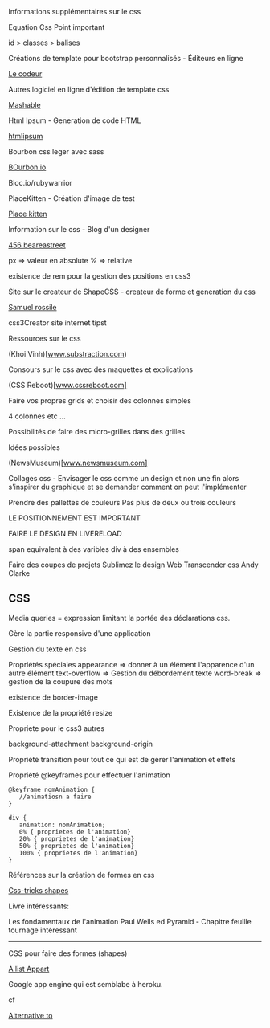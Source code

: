 Informations supplémentaires sur le css

Equation Css
Point important

id > classes > balises


Créations de template pour bootstrap personnalisés - Éditeurs en ligne

[Le codeur](http://www.codeur.com/blog/creation-template-bootstrap)

Autres logiciel en ligne d'édition de template css

[Mashable](http://mashable.com/2013/10/20/bootstrap-editors/)

Html Ipsum - Generation de code HTML

[htmlipsum](http://html-ipsum.com/)

Bourbon css leger avec sass

[BOurbon.io](http://bourbon.io/)

Bloc.io/rubywarrior

PlaceKitten - Création d'image de test

[Place kitten](http://placekitten.com/)

Information sur le css - Blog d'un designer

[456 beareastreet](http://www.456bereastreet.com/lab/developing_with_web_standards/csslayout/2-col/)

px => valeur en absolute
% => relative

existence de rem pour la gestion des positions en css3

Site sur le createur de ShapeCSS - createur de forme et generation du css

[Samuel rossile](http://www.samuelrossille.com/)


css3Creator site internet tipst

Ressources sur le css 

(Khoi Vinh)[www.substraction.com)

Consours sur le css avec des maquettes et explications

(CSS Reboot)[www.cssreboot.com]

Faire vos propres grids et choisir des colonnes simples 

4 colonnes etc ...

Possibilités de faire des micro-grilles dans des grilles

Idées possibles

(NewsMuseum)[www.newsmuseum.com]

Collages css - Envisager le css comme un design et non une fin  alors s'inspirer du graphique et se demander comment on peut l'implémenter

Prendre des pallettes de couleurs 
Pas plus de deux ou trois couleurs

LE POSITIONNEMENT EST IMPORTANT 

FAIRE LE DESIGN EN LIVERELOAD

span equivalent à des varibles
div à des ensembles

Faire des coupes de projets
Sublimez le design Web
Transcender css Andy Clarke

## CSS

Media queries = expression limitant la portée des déclarations css.

Gère la partie responsive d'une application

Gestion du texte en css
 
Propriétés spéciales
appearance => donner à un élément l'apparence d'un autre élément
text-overflow => Gestion du débordement texte
word-break => gestion de la coupure des mots

existence de border-image

Existence de la propriété resize

Propriete pour le css3 
autres

background-attachment
background-origin


Propriété transition pour tout ce qui est de gérer l'animation et effets

Propriété @keyframes pour effectuer l'animation

```
@keyframe nomAnimation {
   //animatiosn a faire
}

div {
   animation: nomAnimation;
   0% { proprietes de l'animation}
   20% { proprietes de l'animation}
   50% { proprietes de l'animation}
   100% { proprietes de l'animation}
}
```

Références sur la création de formes en css

[Css-tricks shapes](http://css-tricks.com/examples/ShapesOfCSS/)

Livre intéressants:

Les fondamentaux de l'animation Paul Wells ed Pyramid - Chapitre feuille tournage intéressant
***


CSS pour faire des formes (shapes)

[A list Appart](http://alistapart.com/article/css-shapes-101)


Google app engine qui est semblabe à heroku.

cf 

[Alternative to](www.alternativeto.net)
